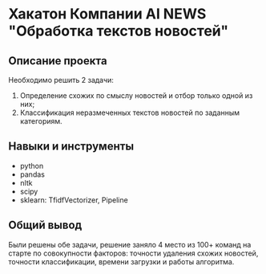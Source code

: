 # Хакатон Компании AI NEWS "Обработка текстов новостей"

## Описание проекта
Необходимо решить 2 задачи:
1. Определение схожих по смыслу новостей и отбор только одной из них;
2. Классификация неразмеченных текстов новостей по заданным категориям.

## Навыки и инструменты
* python
* pandas
* nltk
* scipy
* sklearn: TfidfVectorizer, Pipeline

## Общий вывод

Были решены обе задачи, решение заняло 4 место из 100+ команд на старте по совокупности факторов: точности удаления схожих новостей, точности классификации, времени загрузки и работы алгоритма.



